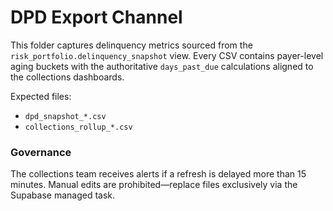# DPD Export Channel

This folder captures delinquency metrics sourced from the
`risk_portfolio.delinquency_snapshot` view.  Every CSV contains payer-level
aging buckets with the authoritative `days_past_due` calculations aligned to the
collections dashboards.

Expected files:
- `dpd_snapshot_*.csv`
- `collections_rollup_*.csv`

### Governance
The collections team receives alerts if a refresh is delayed more than 15
minutes.  Manual edits are prohibited—replace files exclusively via the
Supabase managed task.
